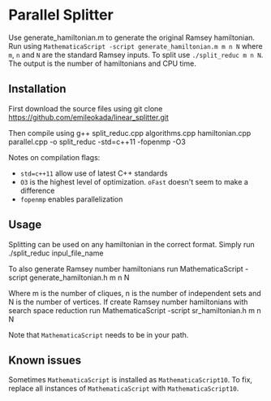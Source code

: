 Parallel Splitter
===============
Use generate_hamiltonian.m to generate the original Ramsey hamiltonian. Run using `MathematicaScript -script generate_hamiltonian.m m n N` where `m`, `n` and `N` are the standard Ramsey inputs.
To split use `./split_reduc m n N`. The output is the number of hamiltonians and CPU time.

Installation
------------
First download the source files using 
    git clone https://github.com/emileokada/linear_splitter.git

Then compile using
    g++ split_reduc.cpp algorithms.cpp hamiltonian.cpp parallel.cpp -o split_reduc -std=c++11 -fopenmp -O3

Notes on compilation flags:
- `std=c++11` allow use of latest C++ standards
- `O3` is the highest level of optimization. `oFast` doesn't seem to make a difference
- `fopenmp` enables parallelization

Usage
-----
Splitting can be used on any hamiltonian in the correct format. Simply run 
    ./split_reduc inpul_file_name

To also generate Ramsey number hamiltonians run
    MathematicaScript -script generate_hamiltonian.h m n N

Where m is the number of cliques, n is the number of independent sets and N is the number of vertices.
If create Ramsey number hamiltonians with search space reduction run
    MathematicaScript -script sr_hamiltonian.h m n N

Note that `MathematicaScript` needs to be in your path. 

Known issues
------------
Sometimes `MathematicaScript` is installed as `MathematicaScript10`. To fix, replace all instances of `MathematicaScript` with `MathematicaScript10`.

